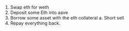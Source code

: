 1. Swap eth for weth
2. Deposit some Eth into aave
3. Borrow some asset with the eth collateral
    a. Short sell
4. Repay everything back.

